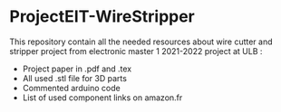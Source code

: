 # ProjectEIT-WireStripper

This repository contain all the needed resources about wire cutter and stripper project from electronic master 1 2021-2022 project at ULB :

- Project paper in .pdf and .tex
- All used .stl file for 3D parts
- Commented arduino code
- List of used component links on amazon.fr
